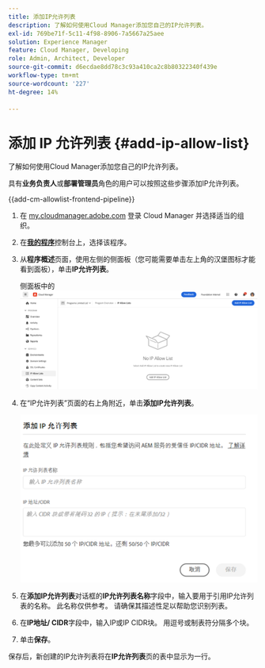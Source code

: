 ```yaml
---
title: 添加IP允许列表
description: 了解如何使用Cloud Manager添加您自己的IP允许列表。
exl-id: 769be71f-5c11-4f98-8906-7a5667a25aee
solution: Experience Manager
feature: Cloud Manager, Developing
role: Admin, Architect, Developer
source-git-commit: d6ecdae8dd78c3c93a410ca2c8b80322340f439e
workflow-type: tm+mt
source-wordcount: '227'
ht-degree: 14%

---
```



# 添加 IP 允许列表 {#add-ip-allow-list}

了解如何使用Cloud Manager添加您自己的IP允许列表。

具有&#x200B;**业务负责人**&#x200B;或&#x200B;**部署管理员**&#x200B;角色的用户可以按照这些步骤添加IP允许列表。

{{add-cm-allowlist-frontend-pipeline}}

1. 在 [my.cloudmanager.adobe.com](https://my.cloudmanager.adobe.com/) 登录 Cloud Manager 并选择适当的组织。

1. 在&#x200B;**[我的程序](/help/implementing/cloud-manager/navigation.md#my-programs)**&#x200B;控制台上，选择该程序。

1. 从&#x200B;**程序概述**&#x200B;页面，使用左侧的侧面板（您可能需要单击左上角的汉堡图标才能看到面板），单击&#x200B;**IP允许列表**。

   侧面板中的![IP允许列表选项](/help/implementing/cloud-manager/assets/ip-allow-list/ip-allow-list-create.png)

1. 在“IP允许列表”页面的右上角附近，单击&#x200B;**添加IP允许列表**。

   ![“添加 IP 允许列表”对话框](/help/implementing/cloud-manager/assets/ip-allow-list/ip-allow-list-create02.png)

1. 在&#x200B;**添加IP允许列表**&#x200B;对话框的&#x200B;**IP允许列表名称**&#x200B;字段中，输入要用于引用IP允许列表的名称。 此名称仅供参考。 请确保其描述性足以帮助您识别列表。

1. 在&#x200B;**IP地址/ CIDR**&#x200B;字段中，输入IP或IP CIDR块。 用逗号或制表符分隔多个块。

1. 单击&#x200B;**保存**。

保存后，新创建的IP允许列表将在&#x200B;**IP允许列表**&#x200B;页的表中显示为一行。

